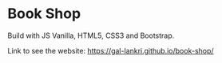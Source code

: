 # Book Shop

Build with JS Vanilla, HTML5, CSS3 and Bootstrap.

Link to see the website: https://gal-lankri.github.io/book-shop/
